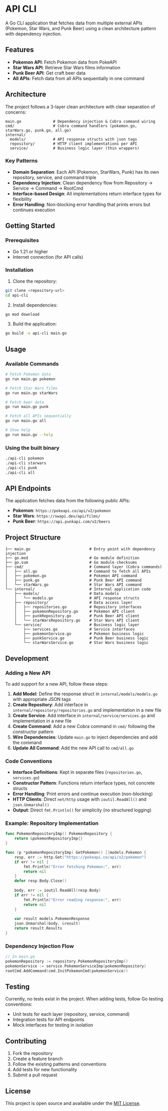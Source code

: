 # API CLI

A Go CLI application that fetches data from multiple external APIs (Pokemon, Star Wars, and Punk Beer) using a clean architecture pattern with dependency injection.

## Features

- **Pokemon API**: Fetch Pokemon data from PokeAPI
- **Star Wars API**: Retrieve Star Wars films information
- **Punk Beer API**: Get craft beer data
- **All APIs**: Fetch data from all APIs sequentially in one command

## Architecture

The project follows a 3-layer clean architecture with clear separation of concerns:

```
main.go              # Dependency injection & Cobra command wiring
cmd/                 # Cobra command handlers (pokemon.go, starWars.go, punk.go, all.go)
internal/
  models/            # API response structs with json tags
  repository/        # HTTP client implementations per API
  service/           # Business logic layer (thin wrappers)
```

### Key Patterns

- **Domain Separation**: Each API (Pokemon, StarWars, Punk) has its own repository, service, and command triple
- **Dependency Injection**: Clean dependency flow from Repository → Service → Command → RootCmd
- **Interface-based Design**: All implementations return interface types for flexibility
- **Error Handling**: Non-blocking error handling that prints errors but continues execution

## Getting Started

### Prerequisites

- Go 1.21 or higher
- Internet connection (for API calls)

### Installation

1. Clone the repository:
```bash
git clone <repository-url>
cd api-cli
```

2. Install dependencies:
```bash
go mod download
```

3. Build the application:
```bash
go build -o api-cli main.go
```

## Usage

### Available Commands

```bash
# Fetch Pokemon data
go run main.go pokemon

# Fetch Star Wars films
go run main.go starWars

# Fetch beer data
go run main.go punk

# Fetch all APIs sequentially
go run main.go all

# Show help
go run main.go --help
```

### Using the built binary

```bash
./api-cli pokemon
./api-cli starwars
./api-cli punk
./api-cli all
```

## API Endpoints

The application fetches data from the following public APIs:

- **Pokemon**: `https://pokeapi.co/api/v2/pokemon`
- **Star Wars**: `https://swapi.dev/api/films/`
- **Punk Beer**: `https://api.punkapi.com/v2/beers`

## Project Structure

```
├── main.go                          # Entry point with dependency injection
├── go.mod                           # Go module definition
├── go.sum                           # Go module checksums
├── cmd/                             # Command layer (Cobra commands)
│   ├── all.go                       # Command to fetch all APIs
│   ├── pokemon.go                   # Pokemon API command
│   ├── punk.go                      # Punk Beer API command
│   └── starWars.go                  # Star Wars API command
└── internal/                        # Internal application code
    ├── models/                      # Data models
    │   └── models.go                # API response structs
    ├── repository/                  # Data access layer
    │   ├── repositories.go          # Repository interfaces
    │   ├── pokemonRepository.go     # Pokemon API client
    │   ├── punkRepository.go        # Punk Beer API client
    │   └── starWarsRepository.go    # Star Wars API client
    └── service/                     # Business logic layer
        ├── services.go              # Service interfaces
        ├── pokemonService.go        # Pokemon business logic
        ├── punkService.go           # Punk Beer business logic
        └── starWarsService.go       # Star Wars business logic
```

## Development

### Adding a New API

To add support for a new API, follow these steps:

1. **Add Model**: Define the response struct in `internal/models/models.go` with appropriate JSON tags
2. **Create Repository**: Add interface in `internal/repository/repositories.go` and implementation in a new file
3. **Create Service**: Add interface in `internal/service/services.go` and implementation in a new file
4. **Create Command**: Add a new Cobra command in `cmd/` following the constructor pattern
5. **Wire Dependencies**: Update `main.go` to inject dependencies and add the command
6. **Update All Command**: Add the new API call to `cmd/all.go`

### Code Conventions

- **Interface Definitions**: Kept in separate files (`repositories.go`, `services.go`)
- **Constructor Pattern**: Functions return interface types, not concrete structs
- **Error Handling**: Print errors and continue execution (non-blocking)
- **HTTP Clients**: Direct `net/http` usage with `ioutil.ReadAll()` and `json.Unmarshal()`
- **Output**: Direct `fmt.Println()` for simplicity (no structured logging)

### Example: Repository Implementation

```go
func PokemonRepositoryImp() PokemonRepository {
    return &pokemonRepositoryImp{}
}

func (p *pokemonRepositoryImp) GetPokemon() []models.Pokemon {
    resp, err := http.Get("https://pokeapi.co/api/v2/pokemon")
    if err != nil {
        fmt.Println("Error fetching Pokemon:", err)
        return nil
    }
    defer resp.Body.Close()
    
    body, err := ioutil.ReadAll(resp.Body)
    if err != nil {
        fmt.Println("Error reading response:", err)
        return nil
    }
    
    var result models.PokemonResponse
    json.Unmarshal(body, &result)
    return result.Results
}
```

### Dependency Injection Flow

```go
// In main.go
pokemonRepository := repository.PokemonRepositoryImp()
pokemonService := service.PokemonServiceImp(pokemonRepository)
rootCmd.AddCommand(cmd.InitPokemonCmd(pokemonService))
```

## Testing

Currently, no tests exist in the project. When adding tests, follow Go testing conventions:

- Unit tests for each layer (repository, service, command)
- Integration tests for API endpoints
- Mock interfaces for testing in isolation

## Contributing

1. Fork the repository
2. Create a feature branch
3. Follow the existing patterns and conventions
4. Add tests for new functionality
5. Submit a pull request

## License

This project is open source and available under the [MIT License](LICENSE).

